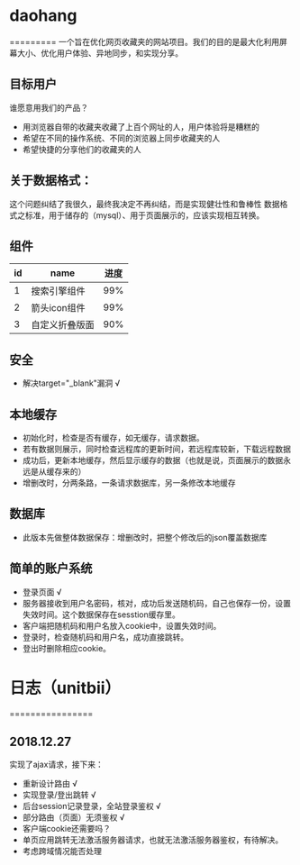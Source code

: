 # daohang
=========
  一个旨在优化网页收藏夹的网站项目。我们的目的是最大化利用屏幕大小、优化用户体验、异地同步，和实现分享。

## 目标用户
  谁愿意用我们的产品？
  * 用浏览器自带的收藏夹收藏了上百个网址的人，用户体验将是糟糕的
  * 希望在不同的操作系统、不同的浏览器上同步收藏夹的人
  * 希望快捷的分享他们的收藏夹的人

## 关于数据格式：
  这个问题纠结了我很久，最终我决定不再纠结，而是实现健壮性和鲁棒性
  数据格式之标准，用于储存的（mysql）、用于页面展示的，应该实现相互转换。

## 组件
  | id | name | 进度 |
  | -  | -    | -   |
  | 1  | 搜索引擎组件   | 99% |
  | 2  | 箭头icon组件  | 99% |
  | 3  | 自定义折叠版面 | 90% |


## 安全
  * 解决target="_blank"漏洞 √

## 本地缓存
  * 初始化时，检查是否有缓存，如无缓存，请求数据。
  * 若有数据则展示，同时检查远程库的更新时间，若远程库较新，下载远程数据
  * 成功后，更新本地缓存，然后显示缓存的数据（也就是说，页面展示的数据永远是从缓存来的）
  * 增删改时，分两条路，一条请求数据库，另一条修改本地缓存

## 数据库
  * 此版本先做整体数据保存：增删改时，把整个修改后的json覆盖数据库

## 简单的账户系统
  * 登录页面 √
  * 服务器接收到用户名密码，核对，成功后发送随机码，自己也保存一份，设置失效时间。这个数据保存在sesstion缓存里。
  * 客户端把随机码和用户名放入cookie中，设置失效时间。
  * 登录时，检查随机码和用户名，成功直接跳转。
  * 登出时删除相应cookie。

# 日志（unitbii）
================
## 2018.12.27
  实现了ajax请求，接下来：
  * 重新设计路由 √
  * 实现登录/登出跳转 √
  * 后台session记录登录，全站登录鉴权 √
  * 部分路由（页面）无须鉴权 √
  * 客户端cookie还需要吗？
  * 单页应用跳转无法激活服务器请求，也就无法激活服务器鉴权，有待解决。
  * 考虑跨域情况能否处理
  
